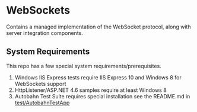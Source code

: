 WebSockets
==========

Contains a managed implementation of the WebSocket protocol, along with server integration components.

## System Requirements

This repo has a few special system requirements/prerequisites.

1. Windows IIS Express tests require IIS Express 10 and Windows 8 for WebSockets support
2. HttpListener/ASP.NET 4.6 samples require at least Windows 8
3. Autobahn Test Suite requires special installation see the README.md in [test/AutobahnTestApp](./test/ConformanceTests/AutobahnTestApp/README.md)
